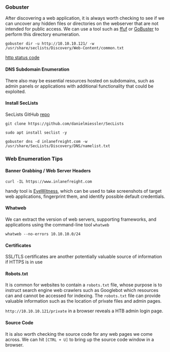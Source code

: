 ### Gobuster

After discovering a web application, it is always worth checking to see if we can uncover any hidden files or directories on the webserver that are not intended for public access. We can use a tool such as [ffuf](https://github.com/ffuf/ffuf) or [GoBuster](https://github.com/OJ/gobuster) to perform this directory enumeration.

```shell-session
gobuster dir -u http://10.10.10.121/ -w /usr/share/seclists/Discovery/Web-Content/common.txt
```

[http status code](https://en.wikipedia.org/wiki/List_of_HTTP_status_codes)

#### DNS Subdomain Enumeration

There also may be essential resources hosted on subdomains, such as admin panels or applications with additional functionality that could be exploited.

#### Install SecLists

SecLists GitHub [repo](https://github.com/danielmiessler/SecLists)

```shell-session
git clone https://github.com/danielmiessler/SecLists

sudo apt install seclist -y
```

```shell-session
gobuster dns -d inlanefreight.com -w /usr/share/SecLists/Discovery/DNS/namelist.txt
```
### Web Enumeration Tips

#### Banner Grabbing / Web Server Headers

```shell-session
curl -IL https://www.inlanefreight.com
```
handy tool is [EyeWitness](https://github.com/FortyNorthSecurity/EyeWitness), which can be used to take screenshots of target web applications, fingerprint them, and identify possible default credentials.

#### Whatweb

We can extract the version of web servers, supporting frameworks, and applications using the command-line tool `whatweb`

```shell-session
whatweb --no-errors 10.10.10.0/24
```

#### Certificates

SSL/TLS certificates are another potentially valuable source of information if HTTPS is in use

#### Robots.txt

It is common for websites to contain a `robots.txt` file, whose purpose is to instruct search engine web crawlers such as Googlebot which resources can and cannot be accessed for indexing. The `robots.txt` file can provide valuable information such as the location of private files and admin pages.

`http://10.10.10.121/private` in a browser reveals a HTB admin login page.

#### Source Code

It is also worth checking the source code for any web pages we come across. We can hit `[CTRL + U]` to bring up the source code window in a browser.
